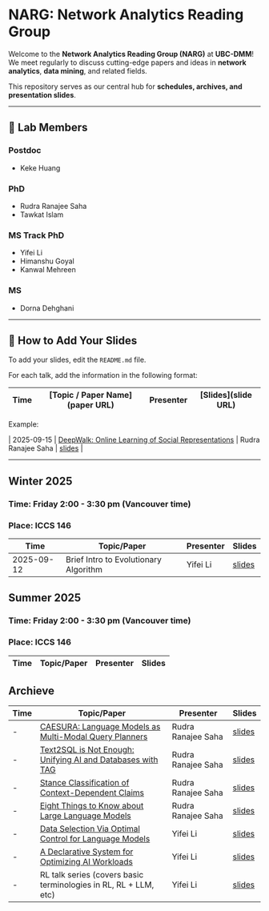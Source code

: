 # **NARG: Network Analytics Reading Group**

Welcome to the **Network Analytics Reading Group (NARG)** at **UBC-DMM**!  
We meet regularly to discuss cutting-edge papers and ideas in **network analytics**, **data mining**, and related fields.  

This repository serves as our central hub for **schedules, archives, and presentation slides**.

---

## 👥 **Lab Members**

### **Postdoc**
- Keke Huang

### **PhD**
- Rudra Ranajee Saha  
- Tawkat Islam

### **MS Track PhD**
- Yifei Li  
- Himanshu Goyal  
- Kanwal Mehreen

### **MS**
- Dorna Dehghani

---

## 📑 **How to Add Your Slides**

To add your slides, edit the `README.md` file.  

For each talk, add the information in the following format:

| **Time** | **[Topic / Paper Name](paper URL)** | **Presenter** | **[Slides](slide URL)** |
|----------|--------------------------------------|----------------|--------------------------|

Example:

| 2025-09-15 | [DeepWalk: Online Learning of Social Representations](https://arxiv.org/abs/1403.6652) | Rudra Ranajee Saha | [slides](slides/deepwalk.pdf) |

---


## Winter 2025
### Time: Friday 2:00 - 3:30 pm (Vancouver time)
### Place: ICCS 146

| Time | Topic/Paper | Presenter | Slides |     
| ----  | ------ | ------- | ------ |
| 2025-09-12  | Brief Intro to Evolutionary Algorithm | Yifei Li | [slides](/slides/EA.pdf) |



## Summer 2025
### Time: Friday 2:00 - 3:30 pm (Vancouver time)
### Place: ICCS 146

| Time | Topic/Paper | Presenter | Slides |
| ----  | ------ | ------- | ------ |

## Archieve

| Time | Topic/Paper | Presenter | Slides |
| ----  | ------ | ------- | ------ |
| - | [CAESURA: Language Models as Multi-Modal Query Planners](https://arxiv.org/pdf/2308.03424)| Rudra Ranajee Saha | [slides](https://github.com/UBC-DMM/NARG/blob/main/slides/CAESURA_%20Language%20Models%20as%20Multi-Modal%20Query%20Planners.pdf)|
| - | [Text2SQL is Not Enough: Unifying AI and Databases with TAG](https://arxiv.org/pdf/2408.14717)| Rudra Ranajee Saha | [slides](https://github.com/UBC-DMM/NARG/blob/main/slides/Text2SQL%20is%20Not%20Enough-%20Unifying%20AI%20and%20Databases%20with%20TAG%20.pdf)|
| - | [Stance Classification of Context-Dependent Claims](https://aclanthology.org/E17-1024.pdf)| Rudra Ranajee Saha | [slides](https://github.com/UBC-DMM/NARG/blob/main/slides/Stance%20Classification%20of%20Context-Dependent%20Claims.pdf)|
| - | [Eight Things to Know about Large Language Models](https://read.dukeupress.edu/critical-ai/article/doi/10.1215/2834703X-11556011/400182)| Rudra Ranajee Saha | [slides](https://github.com/UBC-DMM/NARG/blob/main/slides/Eight%20Things%20to%20Know%20about%20Large%20Language%20Models.pdf)|
| - | [Data Selection Via Optimal Control for Language Models](https://arxiv.org/pdf/2410.07064) | Yifei Li | [slides](/slides/PDS.pdf)
| - | [A Declarative System for Optimizing AI Workloads](https://arxiv.org/pdf/2405.14696) | Yifei Li | [slides](/slides/Palimpzest_slides.pdf)
| - | RL talk series (covers basic terminologies in RL, RL + LLM, etc) | Yifei Li | [slides](/slides/RL.pdf)